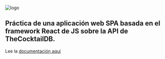 ﻿![logo](Documentacion%20React/Aspose.Words.0f5617f9-53f8-4306-81a4-53a7da6f4961.001.png)

## Práctica de una aplicación web SPA basada en el framework React de JS sobre la API de **TheCocktailDB**.
Lee la [documentación aquí](Documentacion%20React/README.md)
